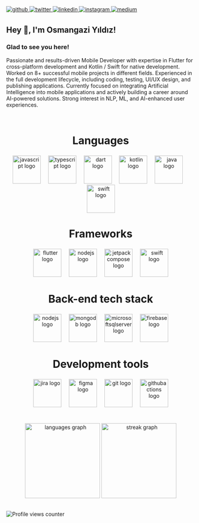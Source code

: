 <a href="https://github.com/osmangaziyildiz" target="_blank">
<img src=https://img.shields.io/badge/github-%2324292e.svg?&style=for-the-badge&logo=github&logoColor=white alt=github style="margin-bottom: 5px;" />
</a>
<a href="https://twitter.com/osmangyildiz" target="_blank">
<img src=https://img.shields.io/badge/twitter-%2300acee.svg?&style=for-the-badge&logo=twitter&logoColor=white alt=twitter style="margin-bottom: 5px;" />
</a>
<a href="https://linkedin.com/in/osmangaziyildiz" target="_blank">
<img src=https://img.shields.io/badge/linkedin-%231E77B5.svg?&style=for-the-badge&logo=linkedin&logoColor=white alt=linkedin style="margin-bottom: 5px;" />
</a>
<a href="https://instagram.com/osmangyildiz" target="_blank">
<img src=https://img.shields.io/badge/instagram-%23000000.svg?&style=for-the-badge&logo=instagram&logoColor=white alt=instagram style="margin-bottom: 5px;" />
</a>
<a href="https://medium.com/@osmangaziyildiz" target="_blank">
<img src=https://img.shields.io/badge/medium-%23292929.svg?&style=for-the-badge&logo=medium&logoColor=white alt=medium style="margin-bottom: 5px;" />
</a>  
  

## Hey 👋, I'm Osmangazi Yıldız!  
  



### Glad to see you here!  
Passionate and results-driven Mobile Developer with expertise in Flutter for cross-platform development and Kotlin / Swift for native development. Worked on 8+ successful mobile projects in different fields. Experienced in the full development lifecycle, including coding, testing, UI/UX design, and publishing applications.
Currently focused on integrating Artificial Intelligence into mobile applications and actively building a career around AI-powered solutions. Strong interest in NLP, ML, and AI-enhanced user experiences. 

<br/>  


<h1 align="center">Languages</h1>

###

<div align="center">
  <img src="https://cdn.jsdelivr.net/gh/devicons/devicon/icons/javascript/javascript-original.svg" height="75" alt="javascript logo"  />
  <img width="12" />
  <img src="https://cdn.jsdelivr.net/gh/devicons/devicon/icons/typescript/typescript-original.svg" height="75" alt="typescript logo"  />
  <img width="12" />
  <img src="https://cdn.jsdelivr.net/gh/devicons/devicon/icons/dart/dart-original.svg" height="75" alt="dart logo"  />
  <img width="12" />
  <img src="https://cdn.jsdelivr.net/gh/devicons/devicon/icons/kotlin/kotlin-original.svg" height="75" alt="kotlin logo"  />
  <img width="12" />
  <img src="https://cdn.jsdelivr.net/gh/devicons/devicon/icons/java/java-original.svg" height="75" alt="java logo"  />
  <img width="12" />
  <img src="https://skillicons.dev/icons?i=swift" height="75" alt="swift logo"  />
</div>

###

<h1 align="center">Frameworks</h1>

###

<div align="center">
  <img src="https://cdn.jsdelivr.net/gh/devicons/devicon/icons/flutter/flutter-original.svg" height="75" alt="flutter logo"  />
  <img width="12" />
  <img src="https://cdn.jsdelivr.net/gh/devicons/devicon/icons/nodejs/nodejs-original.svg" height="75" alt="nodejs logo"  />
  <img width="12" />
  <img src="https://cdn.jsdelivr.net/gh/devicons/devicon/icons/jetpackcompose/jetpackcompose-original.svg" height="75" alt="jetpackcompose logo"  />
  <img width="12" />
  <img src="https://skillicons.dev/icons?i=swift" height="75" alt="swift logo"  />
</div>

###

<h1 align="center">Back-end tech stack</h1>

###

<div align="center">
  <img src="https://cdn.jsdelivr.net/gh/devicons/devicon/icons/nodejs/nodejs-original.svg" height="75" alt="nodejs logo"  />
  <img width="12" />
  <img src="https://cdn.jsdelivr.net/gh/devicons/devicon/icons/mongodb/mongodb-original.svg" height="75" alt="mongodb logo"  />
  <img width="12" />
  <img src="https://cdn.jsdelivr.net/gh/devicons/devicon/icons/microsoftsqlserver/microsoftsqlserver-plain.svg" height="75" alt="microsoftsqlserver logo"  />
  <img width="12" />
  <img src="https://cdn.jsdelivr.net/gh/devicons/devicon/icons/firebase/firebase-plain.svg" height="75" alt="firebase logo"  />
</div>

###

<h1 align="center">Development tools</h1>

###

<div align="center">
  <img src="https://cdn.jsdelivr.net/gh/devicons/devicon/icons/jira/jira-original.svg" height="75" alt="jira logo"  />
  <img width="12" />
  <img src="https://skillicons.dev/icons?i=figma" height="75" alt="figma logo"  />
  <img width="12" />
  <img src="https://cdn.simpleicons.org/git/F05032" height="75" alt="git logo"  />
  <img width="12" />
  <img src="https://cdn.simpleicons.org/githubactions/2088FF" height="75" alt="githubactions logo"  />
</div>

###

<br/>  


<div align="center">
  <img src="https://github-readme-stats.vercel.app/api/top-langs?username=osmangaziyildiz&locale=en&hide_title=false&layout=compact&card_width=320&langs_count=5&theme=dracula&hide_border=false&order=2&custom_title=Used%20Languages" height="200" alt="languages graph"  />
  <img src="https://streak-stats.demolab.com?user=osmangaziyildiz&locale=en&mode=weekly&theme=dark&hide_border=false&border_radius=5&order=3" height="200" alt="streak graph"  />
</div>

  

<br/>  

![Profile views counter](https://komarev.com/ghpvc/?username=osmangaziyildiz&&style=flat-square)  
